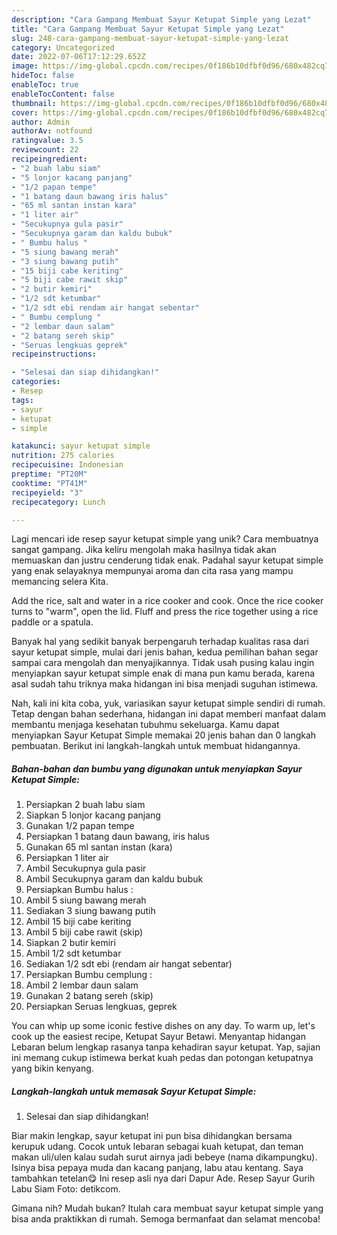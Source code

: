 ```yaml
---
description: "Cara Gampang Membuat Sayur Ketupat Simple yang Lezat"
title: "Cara Gampang Membuat Sayur Ketupat Simple yang Lezat"
slug: 248-cara-gampang-membuat-sayur-ketupat-simple-yang-lezat
category: Uncategorized
date: 2022-07-06T17:12:29.652Z
image: https://img-global.cpcdn.com/recipes/0f186b10dfbf0d96/680x482cq70/sayur-ketupat-simple-foto-resep-utama.jpg
hideToc: false
enableToc: true
enableTocContent: false
thumbnail: https://img-global.cpcdn.com/recipes/0f186b10dfbf0d96/680x482cq70/sayur-ketupat-simple-foto-resep-utama.jpg
cover: https://img-global.cpcdn.com/recipes/0f186b10dfbf0d96/680x482cq70/sayur-ketupat-simple-foto-resep-utama.jpg
author: Admin
authorAv: notfound
ratingvalue: 3.5
reviewcount: 22
recipeingredient:
- "2 buah labu siam"
- "5 lonjor kacang panjang"
- "1/2 papan tempe"
- "1 batang daun bawang iris halus"
- "65 ml santan instan kara"
- "1 liter air"
- "Secukupnya gula pasir"
- "Secukupnya garam dan kaldu bubuk"
- " Bumbu halus "
- "5 siung bawang merah"
- "3 siung bawang putih"
- "15 biji cabe keriting"
- "5 biji cabe rawit skip"
- "2 butir kemiri"
- "1/2 sdt ketumbar"
- "1/2 sdt ebi rendam air hangat sebentar"
- " Bumbu cemplung "
- "2 lembar daun salam"
- "2 batang sereh skip"
- "Seruas lengkuas geprek"
recipeinstructions:

- "Selesai dan siap dihidangkan!"
categories:
- Resep
tags:
- sayur
- ketupat
- simple

katakunci: sayur ketupat simple 
nutrition: 275 calories
recipecuisine: Indonesian
preptime: "PT20M"
cooktime: "PT41M"
recipeyield: "3"
recipecategory: Lunch

---
```





Lagi mencari ide resep sayur ketupat simple yang unik? Cara membuatnya sangat gampang. Jika keliru mengolah maka hasilnya tidak akan memuaskan dan justru cenderung tidak enak. Padahal sayur ketupat simple yang enak selayaknya mempunyai aroma dan cita rasa yang mampu memancing selera Kita.





Add the rice, salt and water in a rice cooker and cook. Once the rice cooker turns to &#34;warm&#34;, open the lid. Fluff and press the rice together using a rice paddle or a spatula.

Banyak hal yang sedikit banyak berpengaruh terhadap kualitas rasa dari sayur ketupat simple, mulai dari jenis bahan, kedua pemilihan bahan segar sampai cara mengolah dan menyajikannya. Tidak usah pusing kalau ingin menyiapkan sayur ketupat simple enak di mana pun kamu berada, karena asal sudah tahu triknya maka hidangan ini bisa menjadi suguhan istimewa.






Nah, kali ini kita coba, yuk, variasikan sayur ketupat simple sendiri di rumah. Tetap dengan bahan sederhana, hidangan ini dapat memberi manfaat dalam membantu menjaga kesehatan tubuhmu sekeluarga. Kamu dapat menyiapkan Sayur Ketupat Simple memakai 20 jenis bahan dan 0 langkah pembuatan. Berikut ini langkah-langkah untuk membuat hidangannya.

<!--inarticleads1-->

##### Bahan-bahan dan bumbu yang digunakan untuk menyiapkan Sayur Ketupat Simple:

1. Persiapkan 2 buah labu siam
1. Siapkan 5 lonjor kacang panjang
1. Gunakan 1/2 papan tempe
1. Persiapkan 1 batang daun bawang, iris halus
1. Gunakan 65 ml santan instan (kara)
1. Persiapkan 1 liter air
1. Ambil Secukupnya gula pasir
1. Ambil Secukupnya garam dan kaldu bubuk
1. Persiapkan  Bumbu halus :
1. Ambil 5 siung bawang merah
1. Sediakan 3 siung bawang putih
1. Ambil 15 biji cabe keriting
1. Ambil 5 biji cabe rawit (skip)
1. Siapkan 2 butir kemiri
1. Ambil 1/2 sdt ketumbar
1. Sediakan 1/2 sdt ebi (rendam air hangat sebentar)
1. Persiapkan  Bumbu cemplung :
1. Ambil 2 lembar daun salam
1. Gunakan 2 batang sereh (skip)
1. Persiapkan Seruas lengkuas, geprek


You can whip up some iconic festive dishes on any day. To warm up, let&#39;s cook up the easiest recipe, Ketupat Sayur Betawi. Menyantap hidangan Lebaran belum lengkap rasanya tanpa kehadiran sayur ketupat. Yap, sajian ini memang cukup istimewa berkat kuah pedas dan potongan ketupatnya yang bikin kenyang. 

<!--inarticleads2-->

##### Langkah-langkah untuk memasak Sayur Ketupat Simple:


1. Selesai dan siap dihidangkan!

Biar makin lengkap, sayur ketupat ini pun bisa dihidangkan bersama kerupuk udang. Cocok untuk lebaran sebagai kuah ketupat, dan teman makan uli/ulen kalau sudah surut airnya jadi bebeye (nama dikampungku). Isinya bisa pepaya muda dan kacang panjang, labu atau kentang. Saya tambahkan tetelan😋 Ini resep asli nya dari Dapur Ade. Resep Sayur Gurih Labu Siam Foto: detikcom. 

Gimana nih? Mudah bukan? Itulah cara membuat sayur ketupat simple yang bisa anda praktikkan di rumah. Semoga bermanfaat dan selamat mencoba!
